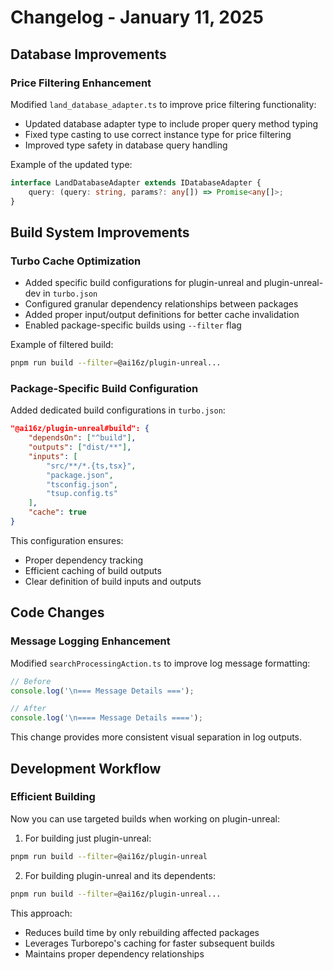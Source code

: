 # Changelog - January 11, 2025

## Database Improvements

### Price Filtering Enhancement
Modified `land_database_adapter.ts` to improve price filtering functionality:
- Updated database adapter type to include proper query method typing
- Fixed type casting to use correct instance type for price filtering
- Improved type safety in database query handling

Example of the updated type:
```typescript
interface LandDatabaseAdapter extends IDatabaseAdapter {
    query: (query: string, params?: any[]) => Promise<any[]>;
}
```

## Build System Improvements

### Turbo Cache Optimization
- Added specific build configurations for plugin-unreal and plugin-unreal-dev in `turbo.json`
- Configured granular dependency relationships between packages
- Added proper input/output definitions for better cache invalidation
- Enabled package-specific builds using `--filter` flag

Example of filtered build:
```bash
pnpm run build --filter=@ai16z/plugin-unreal...
```

### Package-Specific Build Configuration
Added dedicated build configurations in `turbo.json`:

```json
"@ai16z/plugin-unreal#build": {
    "dependsOn": ["^build"],
    "outputs": ["dist/**"],
    "inputs": [
        "src/**/*.{ts,tsx}",
        "package.json",
        "tsconfig.json",
        "tsup.config.ts"
    ],
    "cache": true
}
```

This configuration ensures:
- Proper dependency tracking
- Efficient caching of build outputs
- Clear definition of build inputs and outputs

## Code Changes

### Message Logging Enhancement
Modified `searchProcessingAction.ts` to improve log message formatting:
```typescript
// Before
console.log('\n=== Message Details ===');

// After
console.log('\n==== Message Details ====');
```

This change provides more consistent visual separation in log outputs.

## Development Workflow

### Efficient Building
Now you can use targeted builds when working on plugin-unreal:

1. For building just plugin-unreal:
```bash
pnpm run build --filter=@ai16z/plugin-unreal
```

2. For building plugin-unreal and its dependents:
```bash
pnpm run build --filter=@ai16z/plugin-unreal...
```

This approach:
- Reduces build time by only rebuilding affected packages
- Leverages Turborepo's caching for faster subsequent builds
- Maintains proper dependency relationships

